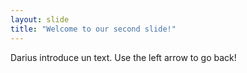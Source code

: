```yaml
---
layout: slide
title: "Welcome to our second slide!"
---
```

Darius introduce un text.
Use the left arrow to go back!
